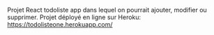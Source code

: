 Projet React todoliste app dans lequel on pourrait ajouter, modifier ou supprimer. Projet déployé en ligne sur Heroku: https://todolisteone.herokuapp.com/

